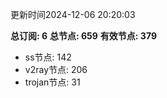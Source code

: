 更新时间2024-12-06 20:20:03

**总订阅: 6**
**总节点: 659**
**有效节点: 379**
- ss节点: 142
- v2ray节点: 206
- trojan节点: 31
